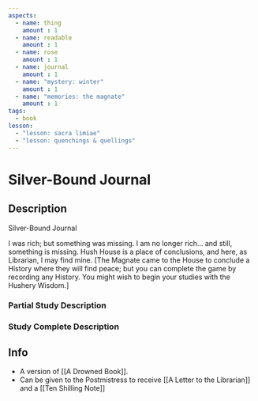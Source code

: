 ```yaml
---
aspects: 
  - name: thing
    amount : 1
  - name: readable
    amount : 1
  - name: rose
    amount : 1
  - name: journal
    amount : 1
  - name: "mystery: winter"
    amount : 1
  - name: "memories: the magnate"
    amount : 1
tags:
  - book
lesson:
  - "lesson: sacra limiae"
  - "lesson: quenchings & quellings"
---
```


# Silver-Bound Journal

## Description

Silver-Bound Journal

I was rich; but something was missing. I am no longer rich... and still, something is missing. Hush House is a place of conclusions, and here, as Librarian, I may find mine. [The Magnate came to the House to conclude a History where they will find peace; but you can complete the game by recording any History. You might wish to begin your studies with the Hushery Wisdom.]

### Partial Study Description

### Study Complete Description

## Info
- A version of [[A Drowned Book]].
- Can be given to the Postmistress to receive [[A Letter to the Librarian]] and a [[Ten Shilling Note]]